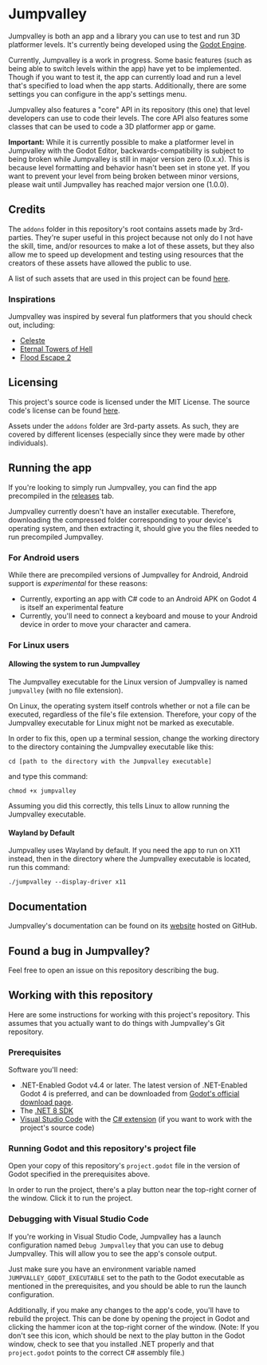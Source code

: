 # Jumpvalley

Jumpvalley is both an app and a library you can use to test and run 3D platformer levels. It's currently being developed using the [Godot Engine](https://godotengine.org/).

Currently, Jumpvalley is a work in progress. Some basic features (such as being able to switch levels within the app) have yet to be implemented. Though if you want to test it, the app can currently load and run a level that's specified to load when the app starts. Additionally, there are some settings you can configure in the app's settings menu.

Jumpvalley also features a "core" API in its repository (this one) that level developers can use to code their levels. The core API also features some classes that can be used to code a 3D platformer app or game.

**Important:** While it is currently possible to make a platformer level in Jumpvalley with the Godot Editor, backwards-compatibility is subject to being broken while Jumpvalley is still in major version zero (0.x.x). This is because level formatting and behavior hasn't been set in stone yet. If you want to prevent your level from being broken between minor versions, please wait until Jumpvalley has reached major version one (1.0.0).

## Credits

The ```addons``` folder in this repository's root contains assets made by 3rd-parties. They're super useful in this project because not only do I not have the skill, time, and/or resources to make a lot of these assets, but they also allow me to speed up development and testing using resources that the creators of these assets have allowed the public to use.

A list of such assets that are used in this project can be found [here](https://github.com/UTheCat/jumpvalley/blob/main/credits.md).

### Inspirations

Jumpvalley was inspired by several fun platformers that you should check out, including:

- [Celeste](https://www.celestegame.com/)
- [Eternal Towers of Hell](https://www.roblox.com/games/8562822414/Eternal-Towers-of-Hell)
- [Flood Escape 2](https://www.roblox.com/games/738339342/Flood-Escape-2)

## Licensing

This project's source code is licensed under the MIT License. The source code's license can be found [here](https://github.com/UTheCat/jumpvalley/blob/main/LICENSE.md).

Assets under the ```addons``` folder are 3rd-party assets. As such, they are covered by different licenses (especially since they were made by other individuals).

## Running the app

If you're looking to simply run Jumpvalley, you can find the app precompiled in the [releases](https://github.com/UTheCat/jumpvalley/releases) tab.

Jumpvalley currently doesn't have an installer executable. Therefore, downloading the compressed folder corresponding to your device's operating system, and then extracting it, should give you the files needed to run precompiled Jumpvalley.

### For Android users

While there are precompiled versions of Jumpvalley for Android, Android support is *experimental* for these reasons:
- Currently, exporting an app with C# code to an Android APK on Godot 4 is itself an experimental feature
- Currently, you'll need to connect a keyboard and mouse to your Android device in order to move your character and camera.

### For Linux users

#### Allowing the system to run Jumpvalley

The Jumpvalley executable for the Linux version of Jumpvalley is named `jumpvalley` (with no file extension).

On Linux, the operating system itself controls whether or not a file can be executed, regardless of the file's file extension. Therefore, your copy of the Jumpvalley executable for Linux might not be marked as executable.

In order to fix this, open up a terminal session, change the working directory to the directory containing the Jumpvalley executable like this:

`cd [path to the directory with the Jumpvalley executable]`

and type this command:

`chmod +x jumpvalley`

Assuming you did this correctly, this tells Linux to allow running the Jumpvalley executable.

#### Wayland by Default

Jumpvalley uses Wayland by default. If you need the app to run on X11 instead, then in the directory where the Jumpvalley executable is located, run this command:

`./jumpvalley --display-driver x11`

## Documentation

Jumpvalley's documentation can be found on its [website](https://uthecat.github.io/jumpvalley-docs/) hosted on GitHub.

## Found a bug in Jumpvalley?

Feel free to open an issue on this repository describing the bug.

## Working with this repository

Here are some instructions for working with this project's repository. This assumes that you actually want to do things with Jumpvalley's Git repository.

### Prerequisites

Software you'll need:
- .NET-Enabled Godot v4.4 or later. The latest version of .NET-Enabled Godot 4 is preferred, and can be downloaded from [Godot's official download page](https://godotengine.org/download).
- The [.NET 8 SDK](https://dotnet.microsoft.com/download)
- [Visual Studio Code](https://code.visualstudio.com/) with the [C# extension](https://marketplace.visualstudio.com/items?itemName=ms-dotnettools.csharp) (if you want to work with the project's source code)

### Running Godot and this repository's project file

Open your copy of this repository's ```project.godot``` file in the version of Godot specified in the prerequisites above.

In order to run the project, there's a play button near the top-right corner of the window. Click it to run the project.

### Debugging with Visual Studio Code

If you're working in Visual Studio Code, Jumpvalley has a launch configuration named `Debug Jumpvalley` that you can use to debug Jumpvalley. This will allow you to see the app's console output.

Just make sure you have an environment variable named `JUMPVALLEY_GODOT_EXECUTABLE` set to the path to the Godot executable as mentioned in the prerequisites, and you should be able to run the launch configuration.

Additionally, if you make any changes to the app's code, you'll have to rebuild the project. This can be done by opening the project in Godot and clicking the hammer icon at the top-right corner of the window. (Note: If you don't see this icon, which should be next to the play button in the Godot window, check to see that you installed .NET properly and that `project.godot` points to the correct C# assembly file.)
